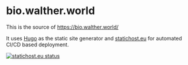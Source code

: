 # bio.walther.world

This is the source of <https://bio.walther.world/> 

It uses [Hugo](https://gohugo.io/) as the static site generator and [statichost.eu](https://www.statichost.eu/) for automated CI/CD based deployment.

[![statichost.eu status](https://builder.statichost.eu/biography-walther-world/status.svg)](https://builder.statichost.eu/biography-walther-world/)
